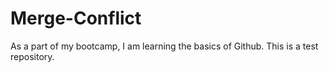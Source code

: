 # Merge-Conflict
As a part of my bootcamp, I am learning the basics of Github. This is a test repository.
